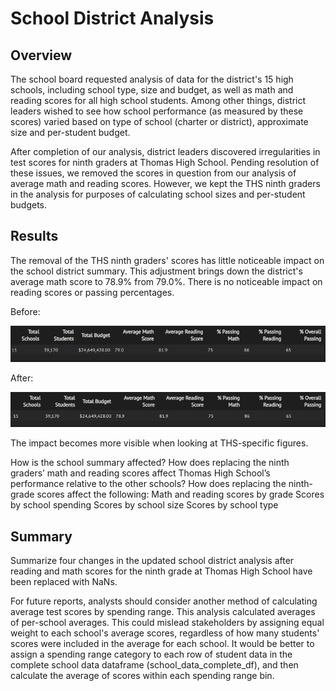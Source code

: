 # School District Analysis

## Overview
The school board requested analysis of data for the district's 15 high schools, including school type, size and budget, as well as math and reading
scores for all high school students. Among other things, district leaders wished to see how school performance (as measured by these scores) varied based on
type of school (charter or district), approximate size and per-student budget. 

After completion of our analysis, district leaders discovered irregularities in test scores for ninth graders at Thomas High School. Pending resolution of these 
issues, we removed the scores in question from our analysis of average math and reading scores. However, we kept the THS ninth graders in the analysis for 
purposes of calculating school sizes and per-student budgets.

## Results

The removal of the THS ninth graders' scores has little noticeable impact on the school district summary. This adjustment brings down the district's average math
score to 78.9% from 79.0%. There is no noticeable impact on reading scores or passing percentages.

Before:

![Screenshot of previous district summary](Resources/district_dataframe_before.png)

After: 

![Screenshot of updated district summary](Resources/district_dataframe.png)

The impact becomes more visible when looking at THS-specific figures. 


How is the school summary affected?
How does replacing the ninth graders’ math and reading scores affect Thomas High School’s performance relative to the other schools?
How does replacing the ninth-grade scores affect the following:
Math and reading scores by grade
Scores by school spending
Scores by school size
Scores by school type



## Summary

Summarize four changes in the updated school district analysis after reading and math scores for the ninth grade at Thomas High School have been replaced with NaNs.

For future reports, analysts should consider another method of calculating average test scores by spending range. This analysis calculated averages of 
per-school averages. This could mislead stakeholders by assigning equal weight to each school's average scores, regardless of how many students' scores were 
included in the average for each school. It would be better to assign a spending range category to each row of student data in the complete school data 
dataframe (school_data_complete_df), and then calculate the average of scores within each spending range bin.
